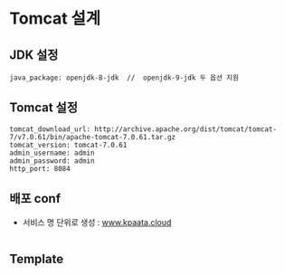 # Tomcat 설계

## JDK 설정
```
java_package: openjdk-8-jdk  //  openjdk-9-jdk 두 옵션 지원
```

## Tomcat 설정
```
tomcat_download_url: http://archive.apache.org/dist/tomcat/tomcat-7/v7.0.61/bin/apache-tomcat-7.0.61.tar.gz 
tomcat_version: tomcat-7.0.61
admin_username: admin
admin_password: admin
http_port: 8084
```

## 배포 conf
- 서비스 명 단위로 생성 : www.kpaata.cloud
```
```

## Template
```

```
